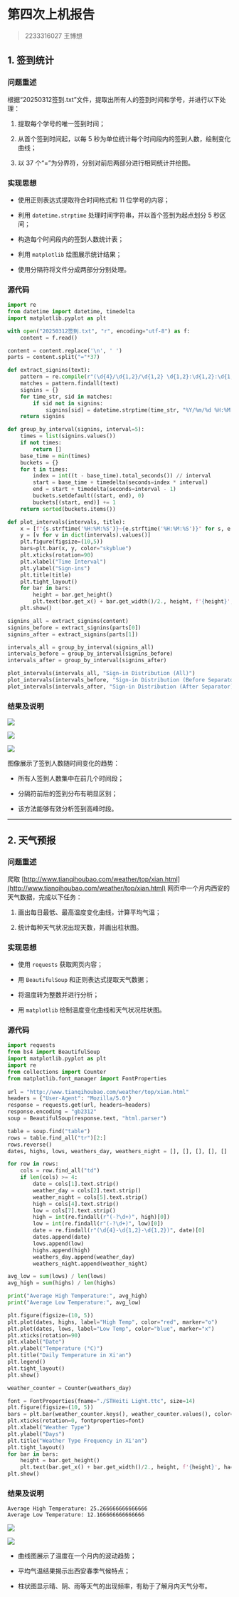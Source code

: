 # 第四次上机报告

> 2233316027 王博想

## 1. 签到统计

### 问题重述

根据“20250312签到.txt”文件，提取出所有人的签到时间和学号，并进行以下处理：

1. 提取每个学号的唯一签到时间；
    
2. 从首个签到时间起，以每 5 秒为单位统计每个时间段内的签到人数，绘制变化曲线；
    
3. 以 37 个“=”为分界符，分别对前后两部分进行相同统计并绘图。
    

### 实现思想

- 使用正则表达式提取符合时间格式和 11 位学号的内容；
    
- 利用 `datetime.strptime` 处理时间字符串，并以首个签到为起点划分 5 秒区间；
    
- 构造每个时间段内的签到人数统计表；
    
- 利用 `matplotlib` 绘图展示统计结果；
    
- 使用分隔符将文件分成两部分分别处理。
    
### 源代码

```python
import re
from datetime import datetime, timedelta
import matplotlib.pyplot as plt

with open("20250312签到.txt", "r", encoding="utf-8") as f:
    content = f.read()

content = content.replace('\n', ' ')
parts = content.split("="*37)

def extract_signins(text):
    pattern = re.compile(r"(\d{4}/\d{1,2}/\d{1,2} \d{1,2}:\d{1,2}:\d{1,2}).*?(\d{10})")
    matches = pattern.findall(text)
    signins = {}
    for time_str, sid in matches:
        if sid not in signins:
            signins[sid] = datetime.strptime(time_str, "%Y/%m/%d %H:%M:%S")
    return signins

def group_by_interval(signins, interval=5):
    times = list(signins.values())
    if not times:
        return []
    base_time = min(times)
    buckets = {}
    for t in times:
        index = int((t - base_time).total_seconds()) // interval
        start = base_time + timedelta(seconds=index * interval)
        end = start + timedelta(seconds=interval - 1)
        buckets.setdefault((start, end), 0)
        buckets[(start, end)] += 1
    return sorted(buckets.items())

def plot_intervals(intervals, title):
    x = [f"{s.strftime('%H:%M:%S')}~{e.strftime('%H:%M:%S')}" for s, e in dict(intervals).keys()]
    y = [v for v in dict(intervals).values()]
    plt.figure(figsize=(10,5))
    bars=plt.bar(x, y, color="skyblue")
    plt.xticks(rotation=90)
    plt.xlabel("Time Interval")
    plt.ylabel("Sign-ins")
    plt.title(title)
    plt.tight_layout()
    for bar in bars:
        height = bar.get_height()
        plt.text(bar.get_x() + bar.get_width()/2., height, f'{height}', ha='center', va='bottom')
    plt.show()

signins_all = extract_signins(content)
signins_before = extract_signins(parts[0])
signins_after = extract_signins(parts[1])

intervals_all = group_by_interval(signins_all)
intervals_before = group_by_interval(signins_before)
intervals_after = group_by_interval(signins_after)

plot_intervals(intervals_all, "Sign-in Distribution (All)")
plot_intervals(intervals_before, "Sign-in Distribution (Before Separator)")
plot_intervals(intervals_after, "Sign-in Distribution (After Separator)")
```

### 结果及说明

![](./figure_1.png)

![](./figure_2.png)

![](./figure_3.png)


图像展示了签到人数随时间变化的趋势：

- 所有人签到人数集中在前几个时间段；
    
- 分隔符前后的签到分布有明显区别；
    
- 该方法能够有效分析签到高峰时段。
    

---

## 2. 天气预报

### 问题重述

爬取 [http://www.tianqihoubao.com/weather/top/xian.html](http://www.tianqihoubao.com/weather/top/xian.html) 网页中一个月内西安的天气数据，完成以下任务：

1. 画出每日最低、最高温度变化曲线，计算平均气温；
    
2. 统计每种天气状况出现天数，并画出柱状图。
    

### 实现思想

- 使用 `requests` 获取网页内容；
    
- 用 `BeautifulSoup` 和正则表达式提取天气数据；
    
- 将温度转为整数并进行分析；
    
- 用 `matplotlib` 绘制温度变化曲线和天气状况柱状图。
    

### 源代码

```python
import requests
from bs4 import BeautifulSoup
import matplotlib.pyplot as plt
import re
from collections import Counter
from matplotlib.font_manager import FontProperties
 
url = "http://www.tianqihoubao.com/weather/top/xian.html"
headers = {"User-Agent": "Mozilla/5.0"}
response = requests.get(url, headers=headers)
response.encoding = "gb2312"
soup = BeautifulSoup(response.text, "html.parser")

table = soup.find("table")
rows = table.find_all("tr")[2:]
rows.reverse()
dates, highs, lows, weathers_day, weathers_night = [], [], [], [], []

for row in rows:
    cols = row.find_all("td")
    if len(cols) >= 4:
        date = cols[1].text.strip()
        weather_day = cols[2].text.strip()
        weather_night = cols[5].text.strip()
        high = cols[4].text.strip()
        low = cols[7].text.strip()
        high = int(re.findall(r"(-?\d+)", high)[0])
        low = int(re.findall(r"(-?\d+)", low)[0])
        date = re.findall(r"(\d{4}-\d{1,2}-\d{1,2})", date)[0]
        dates.append(date)
        lows.append(low)
        highs.append(high)
        weathers_day.append(weather_day)
        weathers_night.append(weather_night)

avg_low = sum(lows) / len(lows)
avg_high = sum(highs) / len(highs)

print("Average High Temperature:", avg_high)
print("Average Low Temperature:", avg_low)

plt.figure(figsize=(10, 5))
plt.plot(dates, highs, label="High Temp", color="red", marker="o")
plt.plot(dates, lows, label="Low Temp", color="blue", marker="x")
plt.xticks(rotation=90)
plt.xlabel("Date")
plt.ylabel("Temperature (°C)")
plt.title("Daily Temperature in Xi'an")
plt.legend()
plt.tight_layout()
plt.show()

weather_counter = Counter(weathers_day)

font = FontProperties(fname="./STHeiti Light.ttc", size=14)
plt.figure(figsize=(10, 5))
bars = plt.bar(weather_counter.keys(), weather_counter.values(), color="skyblue")
plt.xticks(rotation=0, fontproperties=font)
plt.xlabel("Weather Type")
plt.ylabel("Days")
plt.title("Weather Type Frequency in Xi'an")
plt.tight_layout()
for bar in bars:
    height = bar.get_height()
    plt.text(bar.get_x() + bar.get_width()/2., height, f'{height}', ha='center', va='bottom')
plt.show()

```

### 结果及说明

```
Average High Temperature: 25.266666666666666
Average Low Temperature: 12.166666666666666
```

![](./figure_4.png)

![](./figure_5.png)

- 曲线图展示了温度在一个月内的波动趋势；
    
- 平均气温结果揭示出西安春季气候特点；
    
- 柱状图显示晴、阴、雨等天气的出现频率，有助于了解月内天气分布。
    
